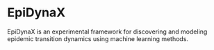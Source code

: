 # EpiDynaX
EpiDynaX is an experimental framework for discovering and modeling epidemic transition dynamics using machine learning methods.
